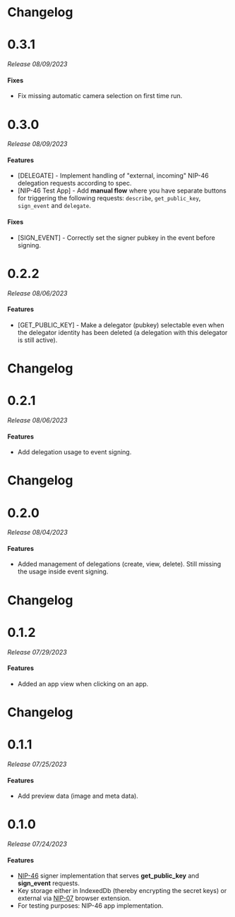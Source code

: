 # Changelog

# 0.3.1

_Release 08/09/2023_

#### Fixes

- Fix missing automatic camera selection on first time run.

# 0.3.0

_Release 08/09/2023_

#### Features

- [DELEGATE] - Implement handling of "external, incoming" NIP-46 delegation requests according to spec.
- [NIP-46 Test App] - Add **manual flow** where you have separate buttons for triggering the following requests: `describe`, `get_public_key`, `sign_event` and `delegate`.

#### Fixes

- [SIGN_EVENT] - Correctly set the signer pubkey in the event before signing.

# 0.2.2

_Release 08/06/2023_

#### Features

- [GET_PUBLIC_KEY] - Make a delegator (pubkey) selectable even when the delegator identity has been deleted (a delegation with this delegator is still active).

# Changelog

# 0.2.1

_Release 08/06/2023_

#### Features

- Add delegation usage to event signing.

# Changelog

# 0.2.0

_Release 08/04/2023_

#### Features

- Added management of delegations (create, view, delete). Still missing the usage inside event signing.

# Changelog

# 0.1.2

_Release 07/29/2023_

#### Features

- Added an app view when clicking on an app.

# Changelog

# 0.1.1

_Release 07/25/2023_

#### Features

- Add preview data (image and meta data).

# 0.1.0

_Release 07/24/2023_

#### Features

- [NIP-46](https://github.com/nostr-protocol/nips/blob/master/46.md) signer implementation that serves **get_public_key** and **sign_event** requests.
- Key storage either in IndexedDb (thereby encrypting the secret keys) or external via [NIP-07](https://github.com/nostr-protocol/nips/blob/master/07.md) browser extension.
- For testing purposes: NIP-46 app implementation.
